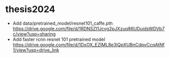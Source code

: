 # thesis2024
- Add data/pretrained_model/resnet101_caffe.pth
https://drive.google.com/file/d/1RDNSZI1Jcvg2pJXzuq86UDuidsWDVb7c/view?usp=sharing
- Add faster rcnn resnet 101 pretrained model
https://drive.google.com/file/d/1DxOX_EZIML8e3jQpXUBnCdpvCcqAtNf1/view?usp=drive_link
